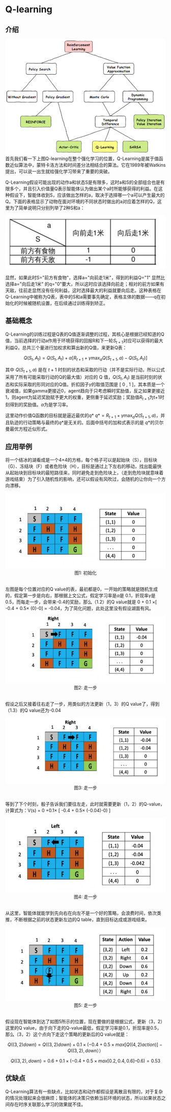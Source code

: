 # Q-learning

## 介绍

![](https://raw.githubusercontent.com/w5688414/paddleImage/main/rl_img/dqn_alg.png)
首先我们看一下上图Q-learning在整个强化学习的位置，Q-Learning是属于值函数近似算法中，蒙特卡洛方法和时间差分法相结合的算法。它在1989年被Watkins提出，可以说一出生就给强化学习带来了重要的突破。

Q-Learning假设可能出现的动作a和状态S是有限多，这时a和S的全部组合也是有限多个，并且引入价值量Q表示智能体认为做出某个a时所能够获得的利益。在这种假设下，智能体收到S，应该做出怎样的a，取决于选择哪一个a可以产生最大的Q。下面的表格显示了动物在面对环境的不同状态时做出的a对应着怎样的Q，这里为了简单说明只分别列举了2种S和a：

![q_learning](https://raw.githubusercontent.com/w5688414/paddleImage/main/rl_img/q_learning_example.png)

显然，如果此时S="前方有食物"，选择a="向前走1米"，得到的利益Q="1" 显然比选择a="向后走1米" 的q="0"要大，所以这时应该选择向前走；相对的前方如果有天敌，往前走显然没有任何利益，这时选择最大的利益就要向后走。这种表格在Q-Learning中被称为Q表，表中的S和a需要事先确定，表格主体的数据——q在初始化的时候被随机设置，在后续通过训练得到矫正。


## 基础概念
Q-Learning的训练过程是Q表的Q值逐渐调整的过程，其核心是根据已经知道的Q值，当前选择的行动a作用于环境获得的回报R和下一轮$S_{t+1}$对应可以获得的最大利益Q，总共三个量进行加权求和算出新的Q值，来更新Q表：

$$
Q(S_{t},A_{t})=Q(S_{t},A_{t})+\alpha[R_{t+1}+\gamma \mathop{max}_{a} Q(S_{t+1},a)-Q(S_{t},A_{t})]
$$

其中 $Q(S_{t+1}, a)$ 是在 $t+1$ 时刻的状态和采取的行动（并不是实际行动，所以公式采用了所有可能采取行动的Q的最大值）对应的 Q 值，$Q(S_{t},A_{t})$ 是当前时刻的状态和实际采取的形同对应的Q值。折扣因子$\gamma$的取值范围是 [ 0 , 1 ]，其本质是一个衰减值，如果gamma更接近0，agent趋向于只考虑瞬时奖励值，反之如果更接近1，则agent为延迟奖励赋予更大的权重，更侧重于延迟奖励；奖励值$R_{t+1}$为t+1时刻得到的奖励值。$\alpha$为是学习率。

这里动作价值Q函数的目标就是逼近最优的$q*$ $q*=R_{t+1}+\gamma \mathop{max}_{a} Q(S_{t+1},a)$，并且轨迹的行动策略与最终的$q*$是无关的。后面中括号的加和式表示的是 $q*$的贝尔曼最优方程近似形式。

## 应用举例

将一个结冰的湖看成是一个4×4的方格，每个格子可以是起始块（S），目标块（G）、冻结块（F）或者危险块（H），目标是通过上下左右的移动，找出能最快从起始块到目标块的最短路径来，同时避免走到危险块上，（走到危险块就意味着游戏结束）为了引入随机性的影响，还可以假设有风吹过，会随机的让你向一个方向漂移。

<center><img src="https://github.com/ZhangHandi/images-for-paddledocs/blob/main/images/reinforcement_learning/Q_learning/example_1.jpg?raw=true" alt="example1" /></center>

<center>
  图1: 初始化
  <br></br>
</center>

左图是每个位置对应的Q value的表，最初都是0，一开始的策略就是随机生成的，假定第一步是向右，那根据上文公式，假定学习率是$\alpha$是 0.1，折现率$\gamma$是0.5，而每走一步，会带来-0.4的奖励，那么（1.2）的Q value就是 0 + 0.1 ×[ -0.4 + 0.5× (0)-0] = -0.04，为了简化问题，此处这里没有假设湖面有风。

<center><img src="https://github.com/ZhangHandi/images-for-paddledocs/blob/main/images/reinforcement_learning/Q_learning/example_2.jpg?raw=true" alt="example2" /></center>

<center>
  图2: 走一步
  <br></br>
</center>

假设之后又接着往右走了一步，用类似的方法更新（1，3）的Q value了，得到（1.3）的Q value还为-0.04

<center><img src="https://github.com/ZhangHandi/images-for-paddledocs/blob/main/images/reinforcement_learning/Q_learning/example_3.jpg?raw=true" alt="example3" /></center>

<center>
  图3: 走一步
  <br></br>
</center>

等到了下个时刻，骰子告诉我们要往左走，此时就需要更新（1，2）的Q-value，计算式为：V(s) = 0 +0.1× [ -0.4 + 0.5× (-0.04)-0) ]

<center><img src="https://github.com/ZhangHandi/images-for-paddledocs/blob/main/images/reinforcement_learning/Q_learning/example_4.jpg?raw=true" alt="example4" /></center>

<center>
  图4: 走一步
  <br></br>
</center>

从这里，智能体就能学到先向右在向左不是一个好的策略，会浪费时间，依次类推，不断根据之前的状态更新左边的Q table，直到目标达成或游戏结束。

<center><img src="https://github.com/ZhangHandi/images-for-paddledocs/blob/main/images/reinforcement_learning/Q_learning/example_5.jpg?raw=true" alt="example5" /></center>

<center>
  图5: 走一步
  <br></br>
</center>

假设现在智能体到达了如图5所示的位置，现在要做的是根据公式，更新（3，2）这里的Q value，由于向下走的Q-value最低，假定学习率是0.1，折现率是0.5，那么（3，2）这个点向下走这个策略的更新后的Q value就是：

$$ Q( (3,2) down) = Q( (3,2) down ) + 0.1× ( -0.4 + 0.5 × max [Q( (4,2) action) ]- Q( (3,2), down））$$

$$ Q( (3,2), down) = 0.6 + 0.1× ( -0.4 + 0.5 × max [0.2, 0.4, 0.6] – 0.6)=0.53 $$

## 优缺点

Q-Learning算法有一些缺点，比如状态和动作都假设是离散且有限的，对于复杂的情况处理起来会很麻烦；智能体的决策只依赖当前环境的状态，所以如果状态之间存在时序关联那么学习的效果就不佳。


